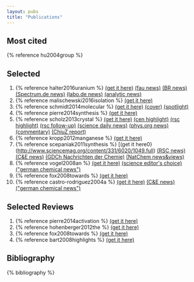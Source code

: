 ```yaml
---
layout: pubs
title: "Publications"
---
```


## Most cited

{% reference hu2004group %}

## Selected

1. {% reference halter2016uranium %}
	[(get it here)](http://www.nature.com/nature/journal/vaop/ncurrent/abs/nature16530.html)
	[(fau news)](https://www.fau.de/2016/01/news/wissenschaft/abfall-der-kernindustrie-dient-als-katalysator-fuer-die-produktion-von-wasserstoff-aus-wasser/)
	[(BR news)](http://www.br.de/nachrichten/mittelfranken/inhalt/katalysator-uran-uni-erlangen-102.html)
	[(Spectrum.de news)](http://www.spektrum.de/news/uran-zum-wasserspalten/1400543)
	[(labo.de news)](http://www.labo.de/news/produktion-von-wasserstoff-aus-wasser-mittels-uran-basiertem-katalysator.htm)
	[(analytic news)](http://www.analytik-news.de/Presse/2016/54.html)
2. {% reference malischewski2016isolation %}
	[(get it here)](http://apps.webofknowledge.com/InboundService.do?mode=FullRecord&customersID=RID&IsProductCode=Yes&product=WOS&Init=Yes&Func=Frame&DestFail=http%3A%2F%2Fwww.webofknowledge.com&action=retrieve&SrcApp=RID&SrcAuth=RID&SID=Y2K5QSTTakAgNknlDRE&UT=WOS%3A000381561200035)
3. {% reference schmidt2014molecular %}
	[(get it here)](http://pubs.acs.org/doi/abs/10.1021/ja411627z)
	[(cover)](http://pubs.acs.org/doi/pdf/10.1021/ja504528n)
	[(spotlight)](http://pubs.acs.org/action/showLargeCover?issue=407259848)
4. {% reference pierre2014synthesis %}
	[(get it here)](http://onlinelibrary.wiley.com/doi/10.1002/anie.201402050/abstract)
5. {% reference scholz2013crystal %}
	[(get it here)](http://www.sciencemag.org/content/341/6141/62.full)
	[(cen highlight)](http://cen.acs.org/articles/91/i27/Solving-Old-Bonding-Debate.html)
	[(rsc highlight)](http://www.rsc.org/chemistryworld/2013/07/norbornyl-cation-nonclassical-structure-olah-herb-brown)
	[(rsc follow-up)](http://www.rsc.org/chemistryworld/2013/07/norbornyl-nonclassical-cation-brown-winstein-olah)
	[(science daily news)](http://www.sciencedaily.com/releases/2013/07/130709124000.htm)
	[(phys.org news)](http://phys.org/news/2013-07-german-scientists-nonclassical-norbornyl-carbocation.html)
	[(commentary)](http://luysii.wordpress.com/2013/07/08/schleyer-is-still-pumping-out-papers-crystallization-of-a-nonclassical-norbornyl-cation/)
	[(ChiuZ report)](/assets/pdf/ChiuZ.pdf)
6. {% reference kropp2012manganese %}
	[(get it here)](http://pubs.acs.org/doi/abs/10.1021/ja306647c)
7. {% reference scepaniak2011synthesis %}
	[(get it here0}(http://www.sciencemag.org/content/331/6020/1049.full)
	[(RSC news)](/assets/pdf/RSC_NEWS.pdf)
	[(C&E news)](/assets/pdf/C&amp;E%20News.pdf)
	[(GDCh Nachrichten der Chemie)](/assets/pdf/GDCh%20NachrChem.pdf)
	[(NatChem news&views)](/assets/pdf/NatChem%20news&amp;views.pdf)
8. {% reference vogel2008an %}
	[(get it here)](http://www3.interscience.wiley.com/journal/117924280/abstract)
	[(science editor's choice)](/assets/pdf/science_editors_choice.pdf)
	[("german chemical news")](/assets/pdf/VogelIronNachChemie.pdf)
9. {% reference fox2008towards %}
	[(get it here)](http://apps.webofknowledge.com/InboundService.do?mode=FullRecord&customersID=RID&IsProductCode=Yes&product=WOS&Init=Yes&Func=Frame&DestFail=http%3A%2F%2Fwww.webofknowledge.com&action=retrieve&SrcApp=RID&SrcAuth=RID&SID=Y2K5QSTTakAgNknlDRE&UT=WOS%3A000259265200035)
10. {% reference castro-rodriguez2004a %}
	[(get it here)](http://www.sciencemag.org/cgi/content/abstract/sci;305/5691/1757?maxtoshow=&HITS=10&hits=10&RESULTFORMAT=&andorexacttitleabs=and&andorexactfulltext=and&searchid=1&FIRSTINDEX=0&volume=305&firstpage=1757&resourcetype=HWCIT)
	[(C&E news)](/assets/pdf/CuENewsUCO2.pdf)
	[("german chemical news")](/assets/pdf/UOCO-German.jpg)

## Selected Reviews

1. {% reference pierre2014activation %}
	[(get it here)](http://onlinelibrary.wiley.com/doi/10.1002/9781118792797.ch05/summary)
2. {% reference hohenberger2012the %}
	[(get it here)](http://www.nature.com/ncomms/journal/v3/n3/full/ncomms1718.html)
3. {% reference fox2008towards %}
	[(get it here)](http://pubs.acs.org/cgi-bin/abstract.cgi/jacsat/2008/130/i37/abs/ja804263w.html)
4. {% reference bart2008highlights %}
	[(get it here)](http://www.springerlink.com/content/y3410061814q5183/)


## Bibliography

{% bibliography %}
